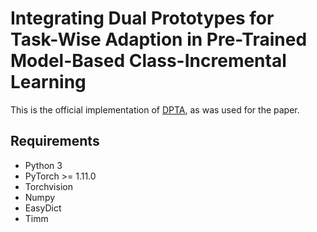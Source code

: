 # Integrating Dual Prototypes for Task-Wise Adaption in Pre-Trained Model-Based Class-Incremental Learning

This is the official implementation of [DPTA](https://arxiv.org/abs/2411.17766), as was used for the paper.

## Requirements
- Python 3
- PyTorch >= 1.11.0
- Torchvision 
- Numpy
- EasyDict
- Timm
